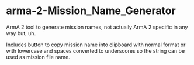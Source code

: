 # arma-2-Mission_Name_Generator

ArmA 2 tool to generate mission names, not actually ArmA 2 specific in any way but, uh.

Includes button to copy mission name into clipboard with normal format or with lowercase and spaces converted to underscores so the string can be used as mission file name.
